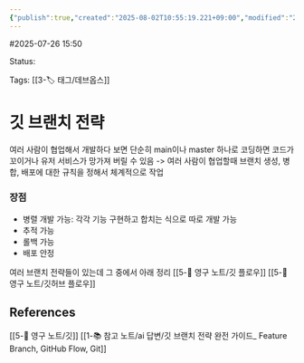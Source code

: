 ```yaml
---
{"publish":true,"created":"2025-08-02T10:55:19.221+09:00","modified":"2025-08-04T12:53:28.224+09:00","cssclasses":""}
---
```


#2025-07-26 15:50

Status: 

Tags: [[3-🏷️ 태그/데브옵스]]

# 깃 브랜치 전략
여러 사람이 협업해서 개발하다 보면 단순히 main이나 master 하나로 코딩하면 코드가 꼬이거나 유저 서비스가 망가져 버릴 수 있음 -> 여러 사람이 협업할때 브랜치 생성, 병합, 배포에 대한 규칙을 정해서 체계적으로 작업

### 장점
- 병렬 개발 가능: 각각 기능 구현하고 합치는 식으로 따로 개발 가능
- 추적 가능
- 롤백 가능
- 배포 안정

여러 브랜치 전략들이 있는데 그 중에서 아래 정리
[[5-💎 영구 노트/깃 플로우]]
[[5-💎 영구 노트/깃허브 플로우]]


## References
[[5-💎 영구 노트/깃]]
[[1-📚 참고 노트/ai 답변/깃 브랜치 전략 완전 가이드_ Feature Branch, GitHub Flow, Git]]